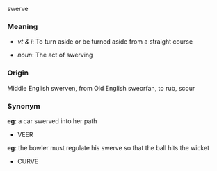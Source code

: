 swerve
### Meaning
+ _vt & i_: To turn aside or be turned aside from a straight course

+ _noun_: The act of swerving

### Origin

Middle English swerven, from Old English sweorfan, to rub, scour

### Synonym

__eg__: a car swerved into her path

+ VEER

__eg__: the bowler must regulate his swerve so that the ball hits the wicket

+ CURVE


